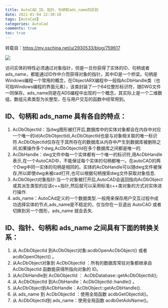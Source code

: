```yaml
---
title: AutoCAD_ID、指针、句柄和ads_name的区别
date: 2021-01-04 22:30:10
tags: [AutoCad]
categories: AutoCad
comments: true
toc: true
---
```


转载自：https://my.oschina.net/u/2930533/blog/759617

![ ](http://static.oschina.net/uploads/space/2016/1017/165317_6Tgq_2930533.png)

<!--more-->

访问实体的特性必须通过对象指针，但是一旦你获得了实体的ID、句柄或者ads_name，都能通过ID作中介而获得对象的指针。其中ID是一个桥梁。句柄是Windows编程一个常用的概念，在ObjectARX编程中一般指AcDbHandle类（也可指Windows编程的界面元素），该类封装了一个64位整形标识符，随DWG文件一同保存。ads_name则是在ADS编程中出现的一个概念，其实际上是一个二维数组，数组元素类型为长整型，在与用户交互的函数中经常用到。

## ID、句柄和 ads_name 具有各自的特点：

1. AcDbObjectId：当dwg图形被打开后,数据库中的实体对象都会在内存中对应一个唯一的id(AcDbObjectId),AcDbObjectId也是与对象相关联的唯一标识符.AcDbObjectId仅存在于其所存在的数据库从内存中产生到数据库被删除之间.如果操作多个dwg,AcDbObjectId在多个数据库之间都是唯一的.
2. AcDbHandle：dwg文件中每一个实体都有一个唯一的标识符,用AcDbHandle表示,在一个AutoCAD中，不能保证每个实体的句柄都唯一。在autoCAD的两个Dwg中同一实体的句柄是相同的。实体的AcDbHandle可以随dwg文件被保存,所以即使dwg未被cad打开,也可以根据句柄搜索dwg文件获取对象信息.
3. AcDbObject对象指针:当一个对象被打开后,AutoCAD会返回指向AcDbObject或其派生类型的应该c++指针,然后就可以采用标准c++类对象的方式对实体进行操作.
4. ads_name：AutoCAd定义的一个数据类型.一般用来保存用户交互过程中成功选择实体的节点,ads_name是不稳定的，仅当你在一旦退出 AutoCAD 或者切换到另一个图形，ads_name 就会丢失.

## ID、指针、句柄和 ads_name 之间具有下面的转换关系：

1. 从 AcDbObjectId 到AcDbObject对象:acdbOpenAcDbObject() 或者 acdbOpenObject() 。
2. 从AcDbObject对象到 AcDbObjectId ：所有的数据库常驻对象都继承自 AcDbObjectId 函数能获得所指向对象的 ID。
3. 从AcDbHandle到 AcDbObjectId ： AcDbDatabase::getAcDbObjectId();
4. 从 AcDbObjectId 到AcDbHandle：AcDbObjectId::handle() 。
5. 从AcDbObject到AcDbHandle：AcDbObject::getAcDbHandle().
6. 从 ads_name 到 AcDbObjectId ：使用全局函数 acdbGetObjectId()。
7. 从 AcDbObjectId到 ads_name：使用全局函数 acdbGetAdsName()。

 
